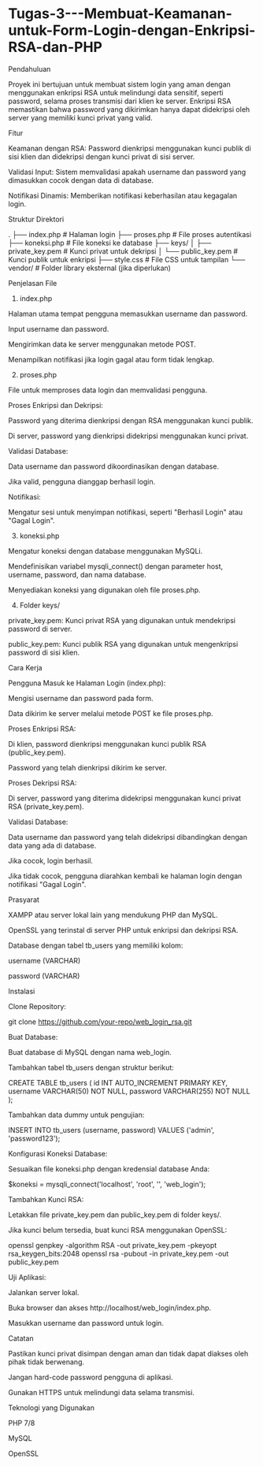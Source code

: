 # Tugas-3---Membuat-Keamanan-untuk-Form-Login-dengan-Enkripsi-RSA-dan-PHP

Pendahuluan

Proyek ini bertujuan untuk membuat sistem login yang aman dengan menggunakan enkripsi RSA untuk melindungi data sensitif, seperti password, selama proses transmisi dari klien ke server. Enkripsi RSA memastikan bahwa password yang dikirimkan hanya dapat didekripsi oleh server yang memiliki kunci privat yang valid.

Fitur

Keamanan dengan RSA: Password dienkripsi menggunakan kunci publik di sisi klien dan didekripsi dengan kunci privat di sisi server.

Validasi Input: Sistem memvalidasi apakah username dan password yang dimasukkan cocok dengan data di database.

Notifikasi Dinamis: Memberikan notifikasi keberhasilan atau kegagalan login.

Struktur Direktori

.
├── index.php         # Halaman login
├── proses.php        # File proses autentikasi
├── koneksi.php       # File koneksi ke database
├── keys/
│   ├── private_key.pem # Kunci privat untuk dekripsi
│   └── public_key.pem  # Kunci publik untuk enkripsi
├── style.css         # File CSS untuk tampilan
└── vendor/           # Folder library eksternal (jika diperlukan)

Penjelasan File

1. index.php

Halaman utama tempat pengguna memasukkan username dan password.

Input username dan password.

Mengirimkan data ke server menggunakan metode POST.

Menampilkan notifikasi jika login gagal atau form tidak lengkap.

2. proses.php

File untuk memproses data login dan memvalidasi pengguna.

Proses Enkripsi dan Dekripsi:

Password yang diterima dienkripsi dengan RSA menggunakan kunci publik.

Di server, password yang dienkripsi didekripsi menggunakan kunci privat.

Validasi Database:

Data username dan password dikoordinasikan dengan database.

Jika valid, pengguna dianggap berhasil login.

Notifikasi:

Mengatur sesi untuk menyimpan notifikasi, seperti "Berhasil Login" atau "Gagal Login".

3. koneksi.php

Mengatur koneksi dengan database menggunakan MySQLi.

Mendefinisikan variabel mysqli_connect() dengan parameter host, username, password, dan nama database.

Menyediakan koneksi yang digunakan oleh file proses.php.

4. Folder keys/

private_key.pem: Kunci privat RSA yang digunakan untuk mendekripsi password di server.

public_key.pem: Kunci publik RSA yang digunakan untuk mengenkripsi password di sisi klien.

Cara Kerja

Pengguna Masuk ke Halaman Login (index.php):

Mengisi username dan password pada form.

Data dikirim ke server melalui metode POST ke file proses.php.

Proses Enkripsi RSA:

Di klien, password dienkripsi menggunakan kunci publik RSA (public_key.pem).

Password yang telah dienkripsi dikirim ke server.

Proses Dekripsi RSA:

Di server, password yang diterima didekripsi menggunakan kunci privat RSA (private_key.pem).

Validasi Database:

Data username dan password yang telah didekripsi dibandingkan dengan data yang ada di database.

Jika cocok, login berhasil.

Jika tidak cocok, pengguna diarahkan kembali ke halaman login dengan notifikasi "Gagal Login".

Prasyarat

XAMPP atau server lokal lain yang mendukung PHP dan MySQL.

OpenSSL yang terinstal di server PHP untuk enkripsi dan dekripsi RSA.

Database dengan tabel tb_users yang memiliki kolom:

username (VARCHAR)

password (VARCHAR)

Instalasi

Clone Repository:

git clone https://github.com/your-repo/web_login_rsa.git

Buat Database:

Buat database di MySQL dengan nama web_login.

Tambahkan tabel tb_users dengan struktur berikut:

CREATE TABLE tb_users (
    id INT AUTO_INCREMENT PRIMARY KEY,
    username VARCHAR(50) NOT NULL,
    password VARCHAR(255) NOT NULL
);

Tambahkan data dummy untuk pengujian:

INSERT INTO tb_users (username, password) VALUES ('admin', 'password123');

Konfigurasi Koneksi Database:

Sesuaikan file koneksi.php dengan kredensial database Anda:

$koneksi = mysqli_connect('localhost', 'root', '', 'web_login');

Tambahkan Kunci RSA:

Letakkan file private_key.pem dan public_key.pem di folder keys/.

Jika kunci belum tersedia, buat kunci RSA menggunakan OpenSSL:

openssl genpkey -algorithm RSA -out private_key.pem -pkeyopt rsa_keygen_bits:2048
openssl rsa -pubout -in private_key.pem -out public_key.pem

Uji Aplikasi:

Jalankan server lokal.

Buka browser dan akses http://localhost/web_login/index.php.

Masukkan username dan password untuk login.

Catatan

Pastikan kunci privat disimpan dengan aman dan tidak dapat diakses oleh pihak tidak berwenang.

Jangan hard-code password pengguna di aplikasi.

Gunakan HTTPS untuk melindungi data selama transmisi.

Teknologi yang Digunakan

PHP 7/8

MySQL

OpenSSL
